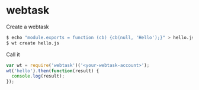 # webtask

Create a webtask

```bash
$ echo "module.exports = function (cb) {cb(null, 'Hello');}" > hello.js
$ wt create hello.js
```

Call it

```js
var wt = require('webtask')('<your-webtask-account>');
wt('hello').then(function(result) {
  console.log(result);
});
```
